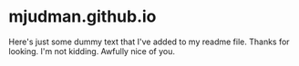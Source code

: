 # mjudman.github.io
Here's just some dummy text that I've added to my readme file.
Thanks for looking.
I'm not kidding. Awfully nice of you.
